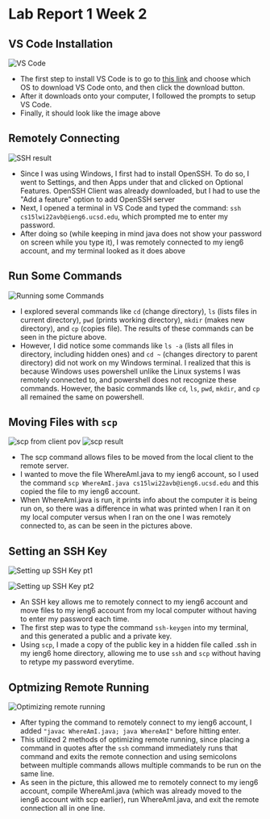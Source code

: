 # Lab Report 1 Week 2

## VS Code Installation

![VS Code](image7.png)

* The first step to install VS Code is to go to [this link](https://code.visualstudio.com/) and choose which OS to download VS Code onto, and then click the download button.
* After it downloads onto your computer, I followed the prompts to setup VS Code.
* Finally, it should look like the image above

## Remotely Connecting

![SSH result](image5.png)

* Since I was using Windows, I first had to install OpenSSH. To do so, I went to Settings, and then Apps under that and clicked on Optional Features. OpenSSH Client was already downloaded, but I had to use the "Add a feature" option to add OpenSSH server
* Next, I opened a terminal in VS Code and typed the command: `ssh cs15lwi22avb@ieng6.ucsd.edu`, which prompted me to enter my password. 
* After doing so (while keeping in mind java does not show your password on screen while you type it), I was remotely connected to my ieng6 account, and my terminal looked as it does above

## Run Some Commands

![Running some Commands](image2.png)

* I explored several commands like `cd` (change directory), `ls` (lists files in current directory), `pwd` (prints working directory), `mkdir` (makes new directory), and `cp` (copies file). The results of these commands can be seen in the picture above.
* However, I did notice some commands like `ls -a` (lists all files in directory, including hidden ones) and `cd ~` (changes directory to parent directory) did not work on my Windows terminal. I realized that this is because Windows uses powershell unlike the Linux systems I was remotely connected to, and powershell does not recognize these commands. However, the basic commands like `cd`, `ls`, `pwd`, `mkdir`, and `cp` all remained the same on powershell.

## Moving Files with `scp`

![scp from client pov](image3.png)
![scp result](image8.png)

* The scp command allows files to be moved from the local client to the remote server. 
* I wanted to move the file WhereAmI.java to my ieng6 account, so I used the command `scp WhereAmI.java cs15lwi22avb@ieng6.ucsd.edu` and this copied the file to my ieng6 account.
* When WhereAmI.java is run, it prints info about the computer it is being run on, so there was a difference in what was printed when I ran it on my local computer versus when I ran on the one I was remotely connected to, as can be seen in the pictures above.

## Setting an SSH Key

![Setting up SSH Key pt1](image4.png)

![Setting up SSH Key pt2](image1.png)

* An SSH key allows me to remotely connect to my ieng6 account and move files to my ieng6 account from my local computer without having to enter my password each time.
* The first step was to type the command `ssh-keygen` into my terminal, and this generated a public and a private key. 
* Using `scp`, I made a copy of the public key in a hidden file called .ssh in my ieng6 home directory, allowing me to use `ssh` and `scp` without having to retype my password everytime.

## Optmizing Remote Running

![Optimizing remote running](image6.png)

* After typing the command to remotely connect to my ieng6 account, I added `"javac WhereAmI.java; java WhereAmI"` before hitting enter.
* This utilized 2 methods of optimizing remote running, since placing a command in quotes after the `ssh` command immediately runs that command and exits the remote connection and using semicolons between multiple commands allows multiple commands to be run on the same line.
* As seen in the picture, this allowed me to remotely connect to my ieng6 account, compile WhereAmI.java (which was already moved to the ieng6 account with scp earlier), run WhereAmI.java, and exit the remote connection all in one line.
